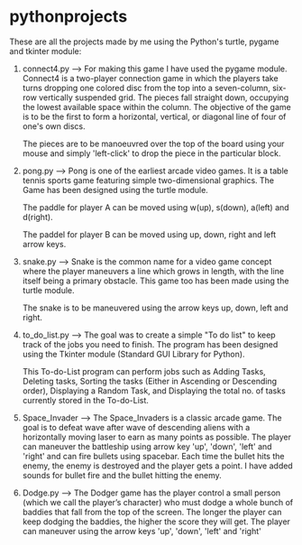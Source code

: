 # pythonprojects
These are all the projects made by me using the Python's turtle, pygame and tkinter module:
1. connect4.py --> For making this game I have used the pygame module. Connect4 is a two-player connection game in which the players take turns dropping one colored disc from the top into a seven-column, six-row vertically suspended grid. The pieces fall straight down, occupying the lowest available space within the column. The objective of the game is to be the first to form a horizontal, vertical, or diagonal line of four of one's own discs.
    
    The pieces are to be manoeuvred over the top of the board using your mouse and simply 'left-click' to drop the piece in the particular block. 
    
2. pong.py --> Pong is one of the earliest arcade video games. It is a table tennis sports game featuring simple two-dimensional graphics. The Game has been designed using the turtle module.

    The paddle for player A can be moved using w(up), s(down), a(left) and d(right).
    
    The paddel for player B can be moved using up, down, right and left arrow keys.
    
3. snake.py --> Snake is the common name for a video game concept where the player maneuvers a line which grows in length, with the line itself being a primary obstacle. This game too has been made using the turtle module. 
    
    The snake is to be maneuvered using the arrow keys up, down, left and right.
    
4. to_do_list.py --> The goal was to create a simple "To do list" to keep track of the jobs you need to finish. The program has been designed using the Tkinter module (Standard GUI Library for Python). 

    This To-do-List program can perform jobs such as Adding Tasks, Deleting tasks, Sorting the tasks (Either in Ascending or Descending order), Displaying a Random Task, and Displaying the total no. of tasks currently stored in the To-do-List.
    
5. Space_Invader --> The Space_Invaders is a classic arcade game. The goal is to defeat wave after wave of descending aliens with a horizontally moving laser to earn as many points as possible.
     The player can maneuver the battleship using arrow key 'up', 'down', 'left' and 'right' and can fire bullets using spacebar.
     Each time the bullet hits the enemy, the enemy is destroyed and the player gets a point.
     I have added sounds for bullet fire and the bullet hitting the enemy.

6. Dodge.py --> The Dodger game has the player control a small person (which we call the player’s character) who must dodge a whole bunch of baddies that fall from the top of the screen. The longer the player can keep dodging the baddies, the higher the score they will get.
    The player can maneuver using the arrow keys 'up', 'down', 'left' and 'right'

     
     

